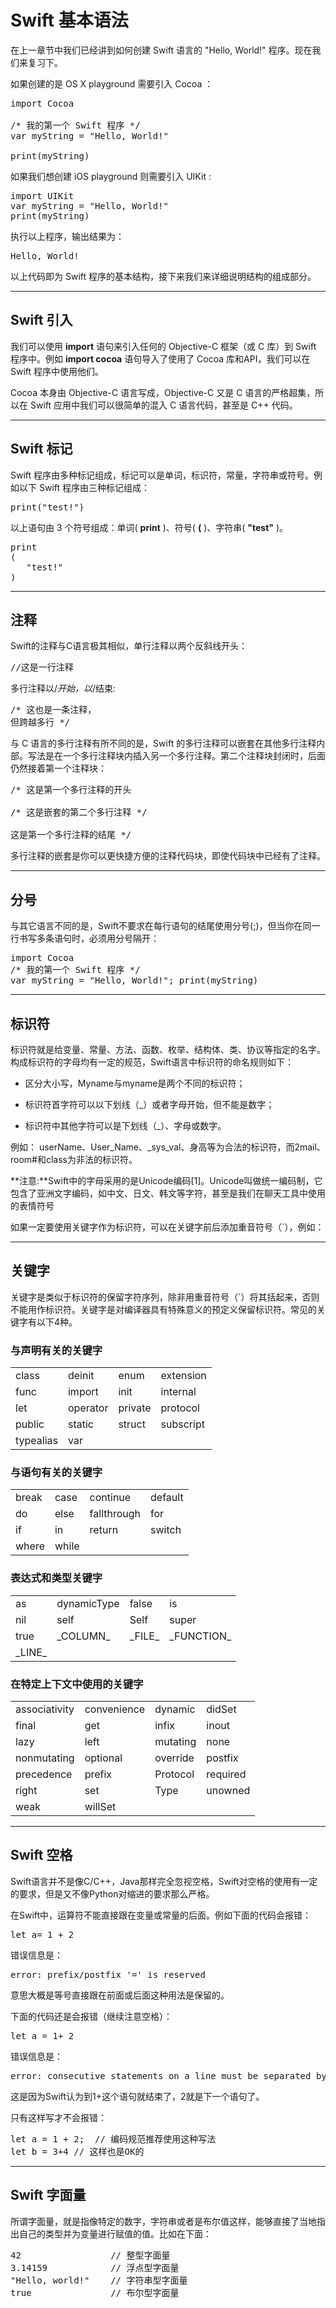 # Swift 基本语法

在上一章节中我们已经讲到如何创建 Swift 语言的 "Hello, World!" 程序。现在我们来复习下。

如果创建的是 OS X playground 需要引入 Cocoa ：

<pre class="prettyprint prettyprinted"><span class="kwd">import</span> <span class="typ">Cocoa</span>

<span class="com">/* 我的第一个 Swift 程序 */</span>
<span class="kwd">var</span> <span class="pln">myString</span> <span class="pun">=</span> <span class="str">"Hello, World!"</span>

<span class="kwd">print</span><span class="pun">(</span><span class="pln">myString</span><span class="pun">)</span></pre>

如果我们想创建 iOS playground 则需要引入 UIKit :

<pre class="prettyprint prettyprinted"><span class="kwd">import</span> <span class="typ">UIKit</span>
<span class="kwd">var</span> <span class="pln">myString</span> <span class="pun">=</span> <span class="str">"Hello, World!"</span>
<span class="kwd">print</span><span class="pun">(</span><span class="pln">myString</span><span class="pun">)</span></pre>

执行以上程序，输出结果为：

<pre class="prettyprint prettyprinted"><span class="typ">Hello</span><span class="pun">,</span> <span class="typ">World</span><span class="pun">!</span> </pre>

以上代码即为 Swift 程序的基本结构，接下来我们来详细说明结构的组成部分。

* * *

## Swift 引入

我们可以使用 **import** 语句来引入任何的 Objective-C 框架（或 C 库）到 Swift 程序中。例如 **import cocoa** 语句导入了使用了 Cocoa 库和API，我们可以在 Swift 程序中使用他们。

Cocoa 本身由 Objective-C 语言写成，Objective-C 又是 C 语言的严格超集，所以在 Swift 应用中我们可以很简单的混入 C 语言代码，甚至是 C++ 代码。

* * *

## Swift 标记

Swift 程序由多种标记组成，标记可以是单词，标识符，常量，字符串或符号。例如以下 Swift 程序由三种标记组成：

<pre class="prettyprint prettyprinted"><span class="kwd">print</span><span class="pun">(</span><span class="str">"test!"</span><span class="pun">)</span></pre>

以上语句由 3 个符号组成：单词( **print** )、符号( **(** )、字符串( **"test"** )。

<pre class="prettyprint prettyprinted"><span class="kwd">print</span>
<span class="pun">(</span>
   <span class="str">"test!"</span>
<span class="pun">)</span></pre>

* * *

## 注释

Swift的注释与C语言极其相似，单行注释以两个反斜线开头：

<pre class="prettyprint prettyprinted"><span class="com">//这是一行注释</span></pre>

多行注释以/*开始，以*/结束:

<pre class="prettyprint prettyprinted"><span class="com">/* 这也是一条注释，
但跨越多行 */</span></pre>

与 C 语言的多行注释有所不同的是，Swift 的多行注释可以嵌套在其他多行注释内部。写法是在一个多行注释块内插入另一个多行注释。第二个注释块封闭时，后面仍然接着第一个注释块：

<pre class="prettyprint prettyprinted"><span class="com">/* 这是第一个多行注释的开头

/* 这是嵌套的第二个多行注释 */</span>

<span class="pun">这是第一个多行注释的结尾</span> <span class="pun">*/</span></pre>

多行注释的嵌套是你可以更快捷方便的注释代码块，即使代码块中已经有了注释。

* * *

## 分号

与其它语言不同的是，Swift不要求在每行语句的结尾使用分号(;)，但当你在同一行书写多条语句时，必须用分号隔开：

<pre class="prettyprint prettyprinted"><span class="kwd">import</span> <span class="typ">Cocoa</span>
<span class="com">/* 我的第一个 Swift 程序 */</span>
<span class="kwd">var</span> <span class="pln">myString</span> <span class="pun">=</span> <span class="str">"Hello, World!"</span><span class="pun">;</span> <span class="kwd">print</span><span class="pun">(</span><span class="pln">myString</span><span class="pun">)</span></pre>

* * *

## 标识符

标识符就是给变量、常量、方法、函数、枚举、结构体、类、协议等指定的名字。构成标识符的字母均有一定的规范，Swift语言中标识符的命名规则如下：

*   区分大小写，<span lang="EN-US">Myname</span>与<span lang="EN-US">myname</span>是两个不同的标识符；

*   标识符首字符可以以下划线（<span lang="EN-US">_</span>）或者字母开始，但不能是数字；

*   标识符中其他字符可以是下划线（<span lang="EN-US">_</span>）、字母或数字。

例如： userName、User_Name、_sys_val、身高等为合法的标识符，而2mail、room#和class为非法的标识符。

**注意:**Swift中的字母采用的是Unicode编码[1]。Unicode叫做统一编码制，它包含了亚洲文字编码，如中文、日文、韩文等字符，甚至是我们在聊天工具中使用的表情符号

如果一定要使用关键字作为标识符，可以在关键字前后添加重音符号（`），例如：

* * *

## 关键字

关键字是类似于标识符的保留字符序列，除非用重音符号（`）将其括起来，否则不能用作标识符。关键字是对编译器具有特殊意义的预定义保留标识符。常见的关键字有以下4种。

### 与声明有关的关键字

<table class="reference">

<tbody>

<tr>

<td>class</td>

<td>deinit</td>

<td>enum</td>

<td>extension</td>

</tr>

<tr>

<td>func</td>

<td>import</td>

<td>init</td>

<td>internal</td>

</tr>

<tr>

<td>let</td>

<td>operator</td>

<td>private</td>

<td>protocol</td>

</tr>

<tr>

<td>public</td>

<td>static</td>

<td>struct</td>

<td>subscript</td>

</tr>

<tr>

<td>typealias</td>

<td>var</td>

<td> </td>

<td> </td>

</tr>

</tbody>

</table>

### 与语句有关的关键字

<table class="reference">

<tbody>

<tr>

<td>break</td>

<td>case</td>

<td>continue</td>

<td>default</td>

</tr>

<tr>

<td>do</td>

<td>else</td>

<td>fallthrough</td>

<td>for</td>

</tr>

<tr>

<td>if</td>

<td>in</td>

<td>return</td>

<td>switch</td>

</tr>

<tr>

<td>where</td>

<td>while</td>

<td> </td>

<td> </td>

</tr>

</tbody>

</table>

### 表达式和类型关键字

<table class="reference">

<tbody>

<tr>

<td>as</td>

<td>dynamicType</td>

<td>false</td>

<td>is</td>

</tr>

<tr>

<td>nil</td>

<td>self</td>

<td>Self</td>

<td>super</td>

</tr>

<tr>

<td>true</td>

<td>_COLUMN_</td>

<td>_FILE_</td>

<td>_FUNCTION_</td>

</tr>

<tr>

<td>_LINE_</td>

<td> </td>

<td> </td>

<td> </td>

</tr>

</tbody>

</table>

### 在特定上下文中使用的关键字

<table class="reference">

<tbody>

<tr>

<td>associativity</td>

<td>convenience</td>

<td>dynamic</td>

<td>didSet</td>

</tr>

<tr>

<td>final</td>

<td>get</td>

<td>infix</td>

<td>inout</td>

</tr>

<tr>

<td>lazy</td>

<td>left</td>

<td>mutating</td>

<td>none</td>

</tr>

<tr>

<td>nonmutating</td>

<td>optional</td>

<td>override</td>

<td>postfix</td>

</tr>

<tr>

<td>precedence</td>

<td>prefix</td>

<td>Protocol</td>

<td>required</td>

</tr>

<tr>

<td>right</td>

<td>set</td>

<td>Type</td>

<td>unowned</td>

</tr>

<tr>

<td>weak</td>

<td>willSet</td>

<td> </td>

<td> </td>

</tr>

</tbody>

</table>

* * *

## Swift 空格

Swift语言并不是像C/C++，Java那样完全忽视空格，Swift对空格的使用有一定的要求，但是又不像Python对缩进的要求那么严格。

在Swift中，运算符不能直接跟在变量或常量的后面。例如下面的代码会报错：

<pre class="prettyprint prettyprinted"><span class="kwd">let</span> <span class="pln">a</span><span class="pun">=</span> <span class="lit">1</span> <span class="pun">+</span> <span class="lit">2</span></pre>

错误信息是：

<pre class="prettyprint prettyprinted"><span class="pln">error</span><span class="pun">:</span> <span class="pln">prefix</span><span class="pun">/</span><span class="pln">postfix</span> <span class="str">'='</span> <span class="kwd">is</span> <span class="pln">reserved</span></pre>

意思大概是等号直接跟在前面或后面这种用法是保留的。

下面的代码还是会报错（继续注意空格）：

<pre class="prettyprint prettyprinted"><span class="kwd">let</span> <span class="pln">a</span> <span class="pun">=</span> <span class="lit">1</span><span class="pun">+</span> <span class="lit">2</span></pre>

错误信息是：

<pre class="prettyprint prettyprinted"><span class="pln">error</span><span class="pun">:</span> <span class="pln">consecutive statements on a line must be separated</span> <span class="kwd">by</span> <span class="str">';'</span></pre>

这是因为Swift认为到1+这个语句就结束了，2就是下一个语句了。

只有这样写才不会报错：

<pre class="prettyprint prettyprinted"><span class="kwd">let</span> <span class="pln">a</span> <span class="pun">=</span> <span class="lit">1</span> <span class="pun">+</span> <span class="lit">2</span><span class="pun">;</span>  <span class="com">// 编码规范推荐使用这种写法</span>
<span class="kwd">let</span> <span class="pln">b</span> <span class="pun">=</span> <span class="lit">3</span><span class="pun">+</span><span class="lit">4</span> <span class="com">// 这样也是OK的</span></pre>

* * *

## Swift 字面量

所谓字面量，就是指像特定的数字，字符串或者是布尔值这样，能够直接了当地指出自己的类型并为变量进行赋值的值。比如在下面：

<pre class="prettyprint prettyprinted"><span class="lit">42</span>                 <span class="com">// 整型字面量</span>
<span class="lit">3.14159</span>            <span class="com">// 浮点型字面量</span>
<span class="str">"Hello, world!"</span>    <span class="com">// 字符串型字面量</span>
<span class="kwd">true</span>               <span class="com">// 布尔型字面量</span></pre>



